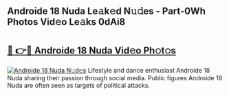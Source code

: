 ## Androide 18 Nuda Le𝚊k𝚎d N𝚞𝚍es - Part-0Wh Photos Vid𝚎o Le𝚊ks 0dAi8

# <h2><a href="http://fbfcd1.evod.top/?m=Androide+18+Nuda">🔗 👉🔴 Androide 18 Nuda Vid𝚎o Ph𝚘t𝚘s</a></h2>

[![Androide 18 Nuda N𝚞d𝚎s](https://i.imgur.com/8V9OHl7.gif)](http://fbfcd1.evod.top/?m=Androide+18+Nuda)
Lifestyle and dance enthusiast Androide 18 Nuda sharing their passion through social media. Public figures Androide 18 Nuda are often seen as targets of political attacks. 
